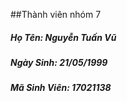 ##Thành viên nhóm 7
##### Họ Tên: Nguyễn Tuấn Vũ
##### Ngày Sinh: 21/05/1999
##### Mã Sinh Viên: 17021138